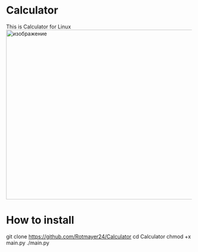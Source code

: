 # Calculator
This is Calculator for Linux
<img width="684" height="460" alt="изображение" src="https://github.com/user-attachments/assets/7332e80c-b7d0-4f43-add3-033e90d59525" />
# How to install

git clone https://github.com/Rotmayer24/Calculator
cd Calculator
chmod +x main.py
./main.py
